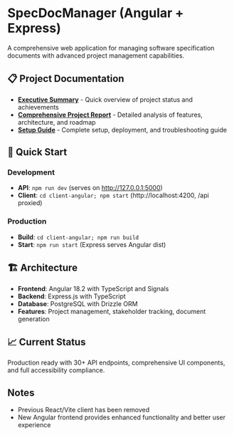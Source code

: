 # SpecDocManager (Angular + Express)

A comprehensive web application for managing software specification documents with advanced project management capabilities.

## 📋 Project Documentation

- **[Executive Summary](./EXECUTIVE_SUMMARY.md)** - Quick overview of project status and achievements
- **[Comprehensive Project Report](./PROJECT_REPORT.md)** - Detailed analysis of features, architecture, and roadmap
- **[Setup Guide](./SETUP_GUIDE.md)** - Complete setup, deployment, and troubleshooting guide

## 🚀 Quick Start

### Development
- **API**: `npm run dev` (serves on http://127.0.0.1:5000)
- **Client**: `cd client-angular; npm start` (http://localhost:4200, /api proxied)

### Production
- **Build**: `cd client-angular; npm run build`
- **Start**: `npm run start` (Express serves Angular dist)

## 🏗️ Architecture
- **Frontend**: Angular 18.2 with TypeScript and Signals
- **Backend**: Express.js with TypeScript
- **Database**: PostgreSQL with Drizzle ORM
- **Features**: Project management, stakeholder tracking, document generation

## 📈 Current Status
Production ready with 30+ API endpoints, comprehensive UI components, and full accessibility compliance.

## Notes
- Previous React/Vite client has been removed
- New Angular frontend provides enhanced functionality and better user experience